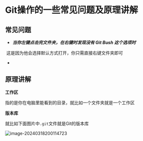 # Git操作的一些常见问题及原理讲解

## 常见问题

+ ***当你左键点击完文件夹，在右键时发现没有 Git Bush 这个选项时***

​		这是因为他会选择默认方式打开，你只需直接右键文件夹即可

+ 



## 原理讲解

**工作区**

指的是你在电脑里能看到的目录，就比如一个文件夹就是一个工作区

**版本库**

就比如下面图片中```.git```文件就是Git的版本库

![image-20240318200114723](D:\CollegeHomework\DB\Typora\Pictures\image-20240318200114723.png)

